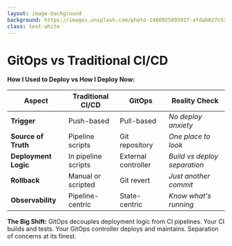 ```yaml
---
layout: image-background
background: https://images.unsplash.com/photo-1460925895917-afdab827c52f?w=1920&q=80
class: text-white
---
```


<div class="backdrop-blur-sm bg-black/60 p-6 rounded-lg text-xs">

# GitOps vs Traditional CI/CD

**How I Used to Deploy vs How I Deploy Now:**

| Aspect | Traditional CI/CD | GitOps | Reality Check |
|--------|-------------------|--------|---------------|
| **Trigger** | Push-based | Pull-based | *No deploy anxiety* |
| **Source of Truth** | Pipeline scripts | Git repository | *One place to look* |
| **Deployment Logic** | In pipeline scripts | External controller | *Build vs deploy separation* |
| **Rollback** | Manual or scripted | Git revert | *Just another commit* |
| **Observability** | Pipeline-centric | State-centric | *Know what's running* |

<div class="mt-4 text-xs opacity-75">

**The Big Shift:** GitOps decouples deployment logic from CI pipelines. Your CI builds and tests. Your GitOps controller deploys and maintains. Separation of concerns at its finest.

</div>

</div>
